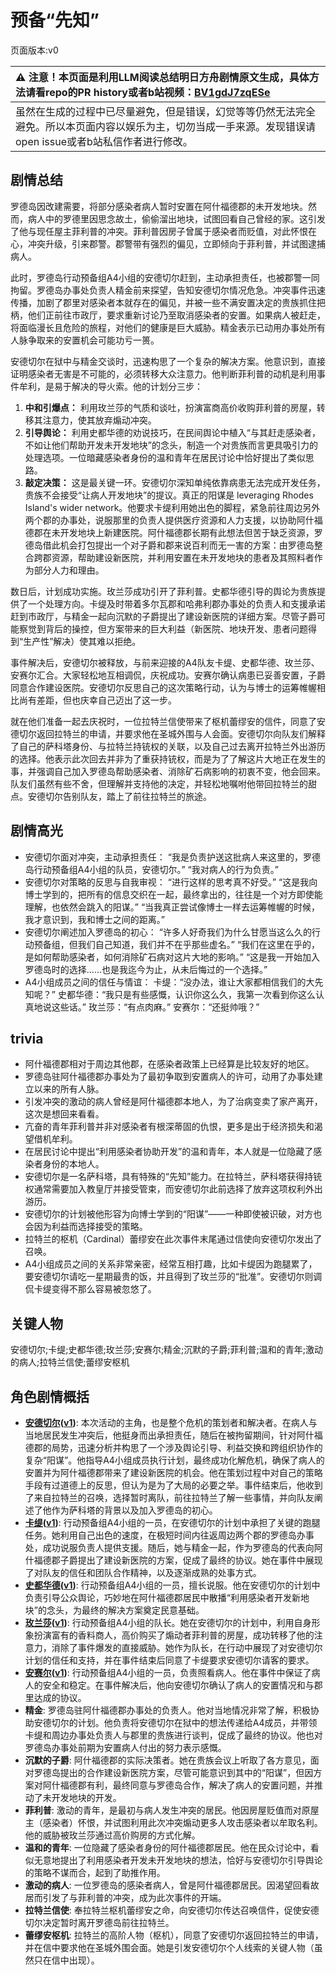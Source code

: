 # 预备“先知”
页面版本:v0
 

| :warning: 注意！本页面是利用LLM阅读总结明日方舟剧情原文生成，具体方法请看repo的PR history或者b站视频：[BV1gdJ7zqESe](https://www.bilibili.com/video/BV1gdJ7zqESe/)         |
|:----------------------------|
| 虽然在生成的过程中已尽量避免，但是错误，幻觉等等仍然无法完全避免。所以本页面内容以娱乐为主，切勿当成一手来源。发现错误请open issue或者b站私信作者进行修改。|



## 剧情总结
罗德岛因改建需要，将部分感染者病人暂时安置在阿什福德郡的未开发地块。然而，病人中的罗德里因思念故土，偷偷溜出地块，试图回看自己曾经的家。这引发了他与现任屋主菲利普的冲突。菲利普因房子曾属于感染者而贬值，对此怀恨在心，冲突升级，引来郡警。郡警带有强烈的偏见，立即倾向于菲利普，并试图逮捕病人。

此时，罗德岛行动预备组A4小组的安德切尔赶到，主动承担责任，也被郡警一同拘留。罗德岛办事处负责人精金前来探望，告知安德切尔情况危急。冲突事件迅速传播，加剧了郡里对感染者本就存在的偏见，并被一些不满安置决定的贵族抓住把柄，他们正前往市政厅，要求重新讨论乃至取消感染者的安置。如果病人被赶走，将面临漫长且危险的旅程，对他们的健康是巨大威胁。精金表示已动用办事处所有人脉争取来的安置机会可能功亏一篑。

安德切尔在狱中与精金交谈时，迅速构思了一个复杂的解决方案。他意识到，直接证明感染者无害是不可能的，必须转移大众注意力。他判断菲利普的动机是利用事件牟利，是易于解决的导火索。他的计划分三步：
1.  **中和引爆点：** 利用玫兰莎的气质和谈吐，扮演富商高价收购菲利普的房屋，转移其注意力，使其放弃煽动冲突。
2.  **引导舆论：** 利用史都华德的劝说技巧，在民间舆论中植入“与其赶走感染者，不如让他们帮助开发未开发地块”的念头，制造一个对贵族而言更具吸引力的处理选项。一位暗藏感染者身份的温和青年在居民讨论中恰好提出了类似思路。
3.  **敲定决策：** 这是最关键一环。安德切尔深知单纯依靠病患无法完成开发任务，贵族不会接受“让病人开发地块”的提议。真正的阳谋是 leveraging Rhodes Island's wider network。他要求卡缇利用她出色的脚程，紧急前往周边另外两个郡的办事处，说服那里的负责人提供医疗资源和人力支援，以协助阿什福德郡在未开发地块上新建医院。阿什福德郡长期有此想法但苦于缺乏资源，罗德岛借此机会打包提出一个对子爵和郡来说百利而无一害的方案：由罗德岛整合跨郡资源，帮助建设新医院，并利用安置在未开发地块的患者及其照料者作为部分人力和理由。

数日后，计划成功实施。玫兰莎成功引开了菲利普。史都华德引导的舆论为贵族提供了一个处理方向。卡缇及时带着多尔瓦郡和哈弗利郡办事处的负责人和支援承诺赶到市政厅，与精金一起向沉默的子爵提出了建设新医院的详细方案。尽管子爵可能察觉到背后的操控，但方案带来的巨大利益（新医院、地块开发、患者问题得到“生产性”解决）使其难以拒绝。

事件解决后，安德切尔被释放，与前来迎接的A4队友卡缇、史都华德、玫兰莎、安赛尔汇合。大家轻松地互相调侃，庆祝成功。安赛尔确认病患已妥善安置，子爵同意合作建设医院。安德切尔反思自己的这次策略行动，认为与博士的运筹帷幄相比尚有差距，但也庆幸自己迈出了这一步。

就在他们准备一起去庆祝时，一位拉特兰信使带来了枢机蕾缪安的信件，同意了安德切尔返回拉特兰的申请，并要求他在圣城外围与人会面。安德切尔向队友们解释了自己的萨科塔身份、与拉特兰持铳权的关联，以及自己过去离开拉特兰外出游历的选择。他表示此次回去并非为了重获持铳权，而是为了了解这片大地正在发生的事，并强调自己加入罗德岛帮助感染者、消除矿石病影响的初衷不变，他会回来。队友们虽然有些不舍，但理解并支持他的决定，并轻松地嘱咐他带回拉特兰的甜点。安德切尔告别队友，踏上了前往拉特兰的旅途。
## 剧情高光
*   安德切尔面对冲突，主动承担责任：
    “我是负责护送这批病人来这里的，罗德岛行动预备组A4小组的队员，安德切尔。”
    “我对病人的行为负责。”
*   安德切尔对策略的反思与自我审视：
    “进行这样的思考真不好受。”
    “这是我向博士学到的，把所有的信息交织在一起，最终拿出的，往往是一个对方即使能理解，也依然会跳入的阳谋。”
    “当我真正尝试像博士一样去运筹帷幄的时候，我才意识到，我和博士之间的距离。”
*   安德切尔阐述加入罗德岛的初心：
    “许多人好奇我们为什么甘愿当这么久的行动预备组，但我们自己知道，我们并不在乎那些虚名。”
    “我们在这里在乎的，是如何帮助感染者，如何消除矿石病对这片大地的影响。”
    “这是我一开始加入罗德岛时的选择......也是我迄今为止，从未后悔过的一个选择。”
*   A4小组成员之间的信任与情谊：
    卡缇：“没办法，谁让大家都相信我们的大先知呢？”
    史都华德：“我只是有些感慨，认识你这么久，我第一次看到你这么认真地说这些话。”
    玫兰莎：“有点肉麻。”
    安赛尔：“还挺帅哦？”
## trivia
*   阿什福德郡相对于周边其他郡，在感染者政策上已经算是比较友好的地区。
*   罗德岛驻阿什福德郡办事处为了最初争取到安置病人的许可，动用了办事处建立以来的所有人脉。
*   引发冲突的激动的病人曾经是阿什福德郡本地人，为了治病变卖了家产离开，这次是想回来看看。
*   亢奋的青年菲利普并非对感染者有根深蒂固的仇恨，更多是出于经济损失和渴望借机牟利。
*   在居民讨论中提出“利用感染者协助开发”的温和青年，本人就是一位隐藏了感染者身份的本地人。
*   安德切尔是一名萨科塔，具有特殊的“先知”能力。在拉特兰，萨科塔获得持铳权通常需要加入教皇厅并接受管束，而安德切尔此前选择了放弃这项权利外出游历。
*   安德切尔的计划被他形容为向博士学到的“阳谋”——一种即使被识破，对方也会因为利益而选择接受的策略。
*   拉特兰的枢机（Cardinal）蕾缪安在此次事件末尾通过信使向安德切尔发出了召唤。
*   A4小组成员之间的关系非常亲密，经常互相打趣，比如卡缇因为跑腿累了，要安德切尔请吃一星期最贵的饭，并且得到了玫兰莎的“批准”。安德切尔则调侃卡缇变得不那么容易被忽悠了。
## 关键人物
安德切尔;卡缇;史都华德;玫兰莎;安赛尔;精金;沉默的子爵;菲利普;温和的青年;激动的病人;拉特兰信使;蕾缪安枢机
## 角色剧情概括
-   **[安德切尔](../char_v3/char_211_adnach.md)([v1](../chars/char_211_adnach.md))**: 本次活动的主角，也是整个危机的策划者和解决者。在病人与当地居民发生冲突后，他挺身而出承担责任，随后在被拘留期间，针对阿什福德郡的局势，迅速分析并构思了一个涉及舆论引导、利益交换和跨组织协作的复杂“阳谋”。他指导A4小组成员执行计划，最终成功化解危机，确保了病人的安置并为阿什福德郡带来了建设新医院的机会。他在策划过程中对自己的策略手段有过道德上的反思，但认为是为了大局的必要之举。事件结束后，他收到了来自拉特兰的召唤，选择暂时离队，前往拉特兰了解一些事情，并向队友阐述了他作为萨科塔的背景以及加入罗德岛的初心。
-   **[卡缇](../char_v3/char_209_ardign.md)([v1](../chars/char_209_ardign.md))**: 行动预备组A4小组的一员，在安德切尔的计划中承担了关键的跑腿任务。她利用自己出色的速度，在极短时间内往返周边两个郡的罗德岛办事处，成功说服负责人提供支援。随后，她与精金一起，作为罗德岛的代表向阿什福德郡子爵提出了建设新医院的方案，促成了最终的协议。她在事件中展现了对队友的信任和团队合作精神，以及逐渐成熟的处事方式。
-   **[史都华德](../char_v3/char_210_stward.md)([v1](../chars/char_210_stward.md))**: 行动预备组A4小组的一员，擅长说服。他在安德切尔的计划中负责引导公众舆论，巧妙地在阿什福德郡居民中散播“利用感染者开发新地块”的念头，为最终的解决方案奠定民意基础。
-   **[玫兰莎](../char_v3/char_208_melan.md)([v1](../chars/char_208_melan.md))**: 行动预备组A4小组的队长。她在安德切尔的计划中，利用自身形象扮演富有的香料商人，高价购买了煽动者菲利普的房屋，成功转移了他的注意力，消除了事件爆发的直接威胁。她作为队长，在行动中展现了对安德切尔计划的信任和支持，并在事件结束后同意了卡缇要求安德切尔请客的要求。
-   **[安赛尔](../char_v3/char_212_ansel.md)([v1](../chars/char_212_ansel.md))**: 行动预备组A4小组的一员，负责照看病人。他在事件中保证了病人的安全和稳定。在事件解决后，他向安德切尔确认了病人的安置情况和与郡里达成的协议。
-   **精金**: 罗德岛驻阿什福德郡办事处的负责人。他对当地情况非常了解，积极协助安德切尔的计划。他负责将安德切尔在狱中的想法传递给A4成员，并带领卡缇和周边办事处负责人与郡里的贵族进行谈判，促成了最终的协议。他也对罗德岛办事处前期为安置病人付出的努力表示感慨。
-   **沉默的子爵**: 阿什福德郡的实际决策者。她在贵族会议上听取了各方意见，面对罗德岛提出的合作建设新医院方案，尽管可能意识到其中的“阳谋”，但因方案对阿什福德郡有利，最终同意与罗德岛合作，解决了病人的安置问题，并推动了未开发地块的开发。
-   **菲利普**: 激动的青年，是最初与病人发生冲突的居民。他因房屋贬值而对原屋主（感染者）怀恨，并试图利用此次冲突煽动更多人攻击感染者以牟取名利。他的威胁被玫兰莎通过高价购房的方式化解。
-   **温和的青年**: 一位隐藏了感染者身份的阿什福德郡居民。他在民众讨论中，看似无意地提出了利用感染者开发未开发地块的想法，恰好与安德切尔引导舆论的策略不谋而合，起到了助推作用。
-   **激动的病人**: 一位罗德岛的感染者病人，曾是阿什福德郡居民。因渴望回看故居而引发了与菲利普的冲突，成为此次事件的开端。
-   **拉特兰信使**: 奉拉特兰枢机蕾缪安之命，向安德切尔传达召唤信件，促使安德切尔决定暂时离开罗德岛前往拉特兰。
-   **蕾缪安枢机**: 拉特兰的高阶人物（枢机），同意了安德切尔返回拉特兰的申请，并在信中要求他在圣城外围会面。她是引发安德切尔个人线索的关键人物（虽然只在信中出现）。